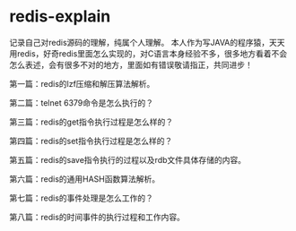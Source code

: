 # redis-explain
记录自己对redis源码的理解，纯属个人理解。
本人作为写JAVA的程序猿，天天用redis，好奇redis里面怎么实现的，对C语言本身经验不多，很多地方看着不会怎么表述，会有很多不对的地方，里面如有错误敬请指正，共同进步！

第一篇：redis的lzf压缩和解压算法解析。

第二篇：telnet 6379命令是怎么执行的？

第三篇：redis的get指令执行过程是怎么样的？

第四篇：redis的set指令执行过程是怎么样的？

第五篇：redis的save指令执行的过程以及rdb文件具体存储的内容。

第六篇：redis的通用HASH函数算法解析。

第七篇：redis的事件处理是怎么工作的？

第八篇：redis的时间事件的执行过程和工作内容。
